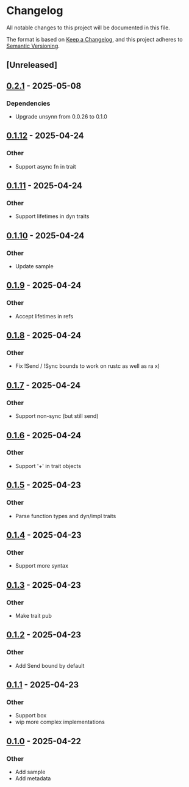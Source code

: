 # Changelog

All notable changes to this project will be documented in this file.

The format is based on [Keep a Changelog](https://keepachangelog.com/en/1.0.0/),
and this project adheres to [Semantic Versioning](https://semver.org/spec/v2.0.0.html).

## [Unreleased]

## [0.2.1](https://github.com/bearcove/autotrait/compare/autotrait-v0.2.0...autotrait-v0.2.1) - 2025-05-08

### Dependencies

- Upgrade unsynn from 0.0.26 to 0.1.0

## [0.1.12](https://github.com/bearcove/autotrait/compare/autotrait-v0.1.11...autotrait-v0.1.12) - 2025-04-24

### Other

- Support async fn in trait

## [0.1.11](https://github.com/bearcove/autotrait/compare/autotrait-v0.1.10...autotrait-v0.1.11) - 2025-04-24

### Other

- Support lifetimes in dyn traits

## [0.1.10](https://github.com/bearcove/autotrait/compare/autotrait-v0.1.9...autotrait-v0.1.10) - 2025-04-24

### Other

- Update sample

## [0.1.9](https://github.com/bearcove/autotrait/compare/autotrait-v0.1.8...autotrait-v0.1.9) - 2025-04-24

### Other

- Accept lifetimes in refs

## [0.1.8](https://github.com/bearcove/autotrait/compare/autotrait-v0.1.7...autotrait-v0.1.8) - 2025-04-24

### Other

- Fix !Send / !Sync bounds to work on rustc as well as ra x)

## [0.1.7](https://github.com/bearcove/autotrait/compare/autotrait-v0.1.6...autotrait-v0.1.7) - 2025-04-24

### Other

- Support non-sync (but still send)

## [0.1.6](https://github.com/bearcove/autotrait/compare/autotrait-v0.1.5...autotrait-v0.1.6) - 2025-04-24

### Other

- Support '+' in trait objects

## [0.1.5](https://github.com/bearcove/autotrait/compare/autotrait-v0.1.4...autotrait-v0.1.5) - 2025-04-23

### Other

- Parse function types and dyn/impl traits

## [0.1.4](https://github.com/bearcove/autotrait/compare/autotrait-v0.1.3...autotrait-v0.1.4) - 2025-04-23

### Other

- Support more syntax

## [0.1.3](https://github.com/bearcove/autotrait/compare/autotrait-v0.1.2...autotrait-v0.1.3) - 2025-04-23

### Other

- Make trait pub

## [0.1.2](https://github.com/bearcove/autotrait/compare/autotrait-v0.1.1...autotrait-v0.1.2) - 2025-04-23

### Other

- Add Send bound by default

## [0.1.1](https://github.com/bearcove/autotrait/compare/autotrait-v0.1.0...autotrait-v0.1.1) - 2025-04-23

### Other

- Support box<dyn T>
- wip more complex implementations

## [0.1.0](https://github.com/bearcove/autotrait/releases/tag/autotrait-v0.1.0) - 2025-04-22

### Other

- Add sample
- Add metadata
